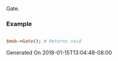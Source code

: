 Gate.
### Example

```perl

$mob->Gate(); # Returns void
```


Generated On 2018-01-15T13:04:48-08:00
